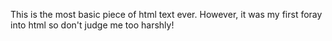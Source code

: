 This is the most basic piece of html text ever. However, it was my first foray into html so don't judge me too harshly!
